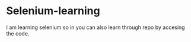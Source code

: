 # Selenium-learning
I am learning selenium so in you can also learn through repo by accesing the code.
